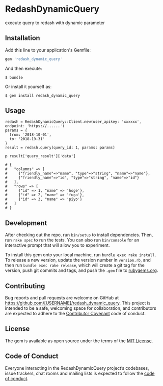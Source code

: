 # RedashDynamicQuery

execute query to redash with dynamic parameter

## Installation

Add this line to your application's Gemfile:

```ruby
gem 'redash_dynamic_query'
```

And then execute:

    $ bundle

Or install it yourself as:

    $ gem install redash_dynamic_query

## Usage


```
redash = RedashDynamicQuery::Client.new(user_apikey: 'xxxxxx', endpoint: 'https://......')
params = {
  from: '2018-10-01',
  to: '2018-10-31'
}
result = redash.query(query_id: 1, params: params)

p result['query_result']['data']

# {
#   "columns" => [
#     {"friendly_name"=>"name", "type"=>"string", "name"=>"name"},
#     {"friendly_name"=>"id", "type"=>"string", "name"=>"id"}
#   ],
#   "rows" => [
#     {"id" => 1, "name" => 'hoge'},
#     {"id" => 2, "name" => 'fuga'},
#     {"id" => 3, "name" => 'piyo'}
#   ]
# }
```


## Development

After checking out the repo, run `bin/setup` to install dependencies. Then, run `rake spec` to run the tests. You can also run `bin/console` for an interactive prompt that will allow you to experiment.

To install this gem onto your local machine, run `bundle exec rake install`. To release a new version, update the version number in `version.rb`, and then run `bundle exec rake release`, which will create a git tag for the version, push git commits and tags, and push the `.gem` file to [rubygems.org](https://rubygems.org).

## Contributing

Bug reports and pull requests are welcome on GitHub at https://github.com/[USERNAME]/redash_dynamic_query. This project is intended to be a safe, welcoming space for collaboration, and contributors are expected to adhere to the [Contributor Covenant](http://contributor-covenant.org) code of conduct.

## License

The gem is available as open source under the terms of the [MIT License](https://opensource.org/licenses/MIT).

## Code of Conduct

Everyone interacting in the RedashDynamicQuery project’s codebases, issue trackers, chat rooms and mailing lists is expected to follow the [code of conduct](https://github.com/[USERNAME]/redash_dynamic_query/blob/master/CODE_OF_CONDUCT.md).
